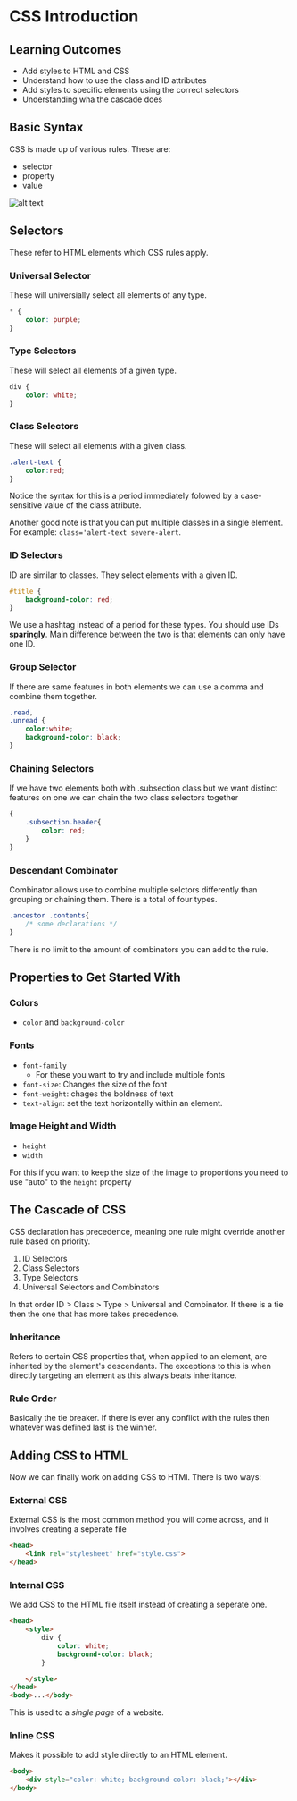 # CSS Introduction

## Learning Outcomes

* Add styles to HTML and CSS
* Understand how to use the class and ID attributes
* Add styles to specific elements using the correct selectors
* Understanding wha the cascade does


## Basic Syntax

CSS is made up of various rules. These are:
* selector
* property
* value

![alt text](https://user-images.githubusercontent.com/70952936/130702428-4808becb-cbc4-4a4d-8fa7-f9aa5409768d.jpg 'CSS rules')

## Selectors

These refer to HTML elements which CSS rules apply.

### Universal Selector

These will universially select all elements of any type.

```css
* {
    color: purple;
}
```

### Type Selectors

These will select all elements of a given type.

```css
div {
    color: white;
}
```

### Class Selectors

These will select all elements with a given class.

```css
.alert-text {
    color:red;
}
```
Notice the syntax for this is a period immediately folowed by a case-sensitive value of the class atribute.

Another good note is that you can put multiple classes in a single element. For example: `class='alert-text severe-alert`.

### ID Selectors

ID are similar to classes. They select elements with a given ID.

```css
#title {
    background-color: red;
}
```

We use a hashtag instead of a period for these types. You should use IDs __sparingly__. Main difference between the two is that elements can only have one ID.

### Group Selector

If there are same features in both elements we can use a comma and combine them together.

```css
.read,
.unread {
    color:white;
    background-color: black;
}
```
### Chaining Selectors

If we have two elements both with .subsection class but we want distinct features on one we can chain the two class selectors together

```css
{
    .subsection.header{
        color: red;
    }
}
```

### Descendant Combinator
Combinator allows use to combine multiple selctors differently than grouping or chaining them. There is a total of four types.

```css
.ancestor .contents{
    /* some declarations */
}
```
There is no limit to the amount of combinators you can add to the rule.

## Properties to Get Started With

### Colors

* `color` and `background-color`

### Fonts
* `font-family`
    * For these you want to try and include multiple fonts
* `font-size`: Changes the size of the font
* `font-weight`: chages the boldness of text
* `text-align`: set the text horizontally within an element.

### Image Height and Width

* `height`
* `width`

For this if you want to keep the size of the image to proportions you need to use "auto" to the `height` property

## The Cascade of CSS

CSS declaration has precedence, meaning one rule might override another rule based on priority.

1. ID Selectors
2. Class Selectors
3. Type Selectors
4. Universal Selectors and Combinators

In that order ID > Class > Type > Universal and Combinator.
If there is a tie then the one that has more takes precedence.

### Inheritance

Refers to certain CSS properties that, when applied to an element, are inherited by the element's descendants. The exceptions to this is when directly targeting an element as this always beats inheritance.

### Rule Order

Basically the tie breaker. If there is ever any conflict with the rules then whatever was defined last is the winner.

## Adding CSS to HTML

Now we can finally work on adding CSS to HTMl. There is two ways:

### External CSS
External CSS is the most common method you will come across, and it involves creating a seperate file

```html
<head>
    <link rel="stylesheet" href="style.css">
</head>
```

### Internal CSS
We add CSS to the HTML file itself instead of creating a seperate one.

```html
<head>
    <style>
        div {
            color: white;
            background-color: black;
        }

    </style>
</head>
<body>...</body>
```

This is used to a _single page_ of a website.

### Inline CSS 
Makes it possible to add style directly to an HTML element.

```html
<body>
    <div style="color: white; background-color: black;"></div>
</body>
```